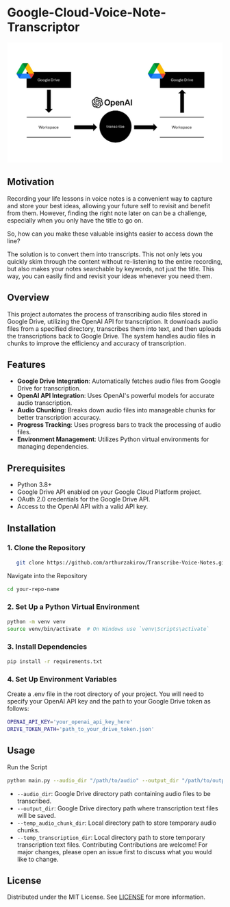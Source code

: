 # Google-Cloud-Voice-Note-Transcriptor
![Data-Flowchart](images/Data-Flow-Diagram-Transcription.jpg)

## Motivation
Recording your life lessons in voice notes is a convenient way to capture and store your best ideas, allowing your future self to revisit and benefit from them. However, finding the right note later on can be a challenge, especially when you only have the title to go on.

So, how can you make these valuable insights easier to access down the line?

The solution is to convert them into transcripts. This not only lets you quickly skim through the content without re-listening to the entire recording, but also makes your notes searchable by keywords, not just the title. This way, you can easily find and revisit your ideas whenever you need them.

## Overview

This project automates the process of transcribing audio files stored in Google Drive, utilizing the OpenAI API for transcription. It downloads audio files from a specified directory, transcribes them into text, and then uploads the transcriptions back to Google Drive. The system handles audio files in chunks to improve the efficiency and accuracy of transcription.

## Features

- **Google Drive Integration**: Automatically fetches audio files from Google Drive for transcription.
- **OpenAI API Integration**: Uses OpenAI's powerful models for accurate audio transcription.
- **Audio Chunking**: Breaks down audio files into manageable chunks for better transcription accuracy.
- **Progress Tracking**: Uses progress bars to track the processing of audio files.
- **Environment Management**: Utilizes Python virtual environments for managing dependencies.

## Prerequisites

- Python 3.8+
- Google Drive API enabled on your Google Cloud Platform project.
- OAuth 2.0 credentials for the Google Drive API.
- Access to the OpenAI API with a valid API key.

## Installation

### 1. **Clone the Repository**

```bash
   git clone https://github.com/arthurzakirov/Transcribe-Voice-Notes.git
 ```

 Navigate into the Repository
```bash
cd your-repo-name
```

### 2. **Set Up a Python Virtual Environment**
```bash
python -m venv venv
source venv/bin/activate  # On Windows use `venv\Scripts\activate`
 ```
### 3. **Install Dependencies**
```bash
pip install -r requirements.txt
```

### 4. **Set Up Environment Variables**
Create a .env file in the root directory of your project. You will need to specify your OpenAI API key and the path to your Google Drive token as follows:
```bash
OPENAI_API_KEY='your_openai_api_key_here'
DRIVE_TOKEN_PATH='path_to_your_drive_token.json'
```
## Usage
Run the Script
```bash
python main.py --audio_dir "/path/to/audio" --output_dir "/path/to/output"
```
- ```--audio_dir```: Google Drive directory path containing audio files to be transcribed.
- ```--output_dir```: Google Drive directory path where transcription text files will be saved.
- ```--temp_audio_chunk_dir```: Local directory path to store temporary audio chunks.
- ```--temp_transcription_dir```: Local directory path to store temporary transcription text files.
Contributing
Contributions are welcome! For major changes, please open an issue first to discuss what you would like to change.

## License
Distributed under the MIT License. See [LICENSE](LICENSE.md) for more information.
